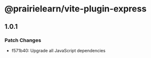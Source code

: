 # @prairielearn/vite-plugin-express

## 1.0.1

### Patch Changes

- f571b40: Upgrade all JavaScript dependencies
